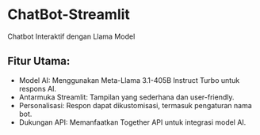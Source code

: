 # ChatBot-Streamlit
Chatbot Interaktif dengan Llama Model

## Fitur Utama:
- Model AI: Menggunakan Meta-Llama 3.1-405B Instruct Turbo untuk respons AI.  
- Antarmuka Streamlit: Tampilan yang sederhana dan user-friendly.  
- Personalisasi: Respon dapat dikustomisasi, termasuk pengaturan nama bot.
- Dukungan API: Memanfaatkan Together API untuk integrasi model AI.
